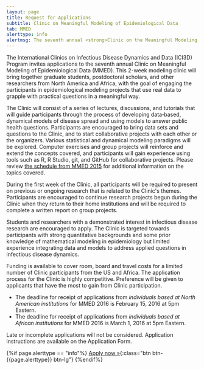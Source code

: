 ```yaml
---
layout: page
title: Request for Applications
subtitle: Clinic on Meaningful Modeling of Epidemiological Data
tab: MMED
alerttype: info
alertmsg: The seventh annual <strong>Clinic on the Meaningful Modeling of Epidemiological Data (MMED)</strong> will be held May 30 - June 10, 2016 at the African Institute for Mathematical Science in Muizenberg, South Africa.
---
```

The International Clinics on Infectious Disease Dynamics and Data (ICI3D) Program invites applications to the seventh annual Clinic on Meaningful Modeling of Epidemiological Data (MMED). This 2-week modeling clinic will bring together graduate students, postdoctoral scholars, and other researchers from North America and Africa, with the goal of engaging the participants in epidemiological modeling projects that use real data to grapple with practical questions in a meaningful way.

The Clinic will consist of a series of lectures, discussions, and tutorials that will guide participants through the process of developing data‐based, dynamical models of disease spread and using models to answer public health questions. Participants are encouraged to bring data sets and questions to the Clinic, and to start collaborative projects with each other or the organizers. Various statistical and dynamical modeling paradigms will be explored. Computer exercises and group projects will reinforce and extend the concepts covered, and participants will gain experience using tools such as R, R Studio, git, and GitHub for collaborative projects. Please review [the schedule from MMED 2015](http://mmed2015.ici3d.org/schedule) for additional information on the topics covered.

During the first week of the Clinic, all participants will be required to present on previous or ongoing research that is related to the Clinic's themes. Participants are encouraged to continue research projects begun during the Clinic when they return to their home institutions and will be required to complete a written report on group projects.

Students and researchers with a demonstrated interest in infectious disease research are encouraged to apply. The Clinic is targeted towards participants with strong quantitative backgrounds and some prior knowledge of mathematical modeling in epidemiology but limited experience integrating data and models to address applied questions in infectious disease dynamics.

Funding is available to cover room, board and travel costs for a limited number of Clinic participants from the US and Africa. The application process for the Clinic is highly competitive. Preference will be given to applicants that have the most to gain from Clinic participation.

- The deadline for receipt of applications from _individuals based at North American institutions_ for MMED 2016 is February 15, 2016 at 5pm Eastern.
- The deadline for receipt of applications from _individuals based at African institutions_ for MMED 2016 is March 1, 2016 at 5pm Eastern.

Late or incomplete applications will not be considered. Application instructions are available on the Application Form.

{%if page.alerttype == "info"%}
[Apply now »](http://epi.ufl.edu/ici3d/mmed-application-form/ "Application Form"){:class="btn btn-{{page.alerttype}} btn-lg"}
{%endif%}
